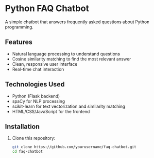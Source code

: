 # Python FAQ Chatbot

A simple chatbot that answers frequently asked questions about Python programming.

## Features

- Natural language processing to understand questions
- Cosine similarity matching to find the most relevant answer
- Clean, responsive user interface
- Real-time chat interaction

## Technologies Used

- Python (Flask backend)
- spaCy for NLP processing
- scikit-learn for text vectorization and similarity matching
- HTML/CSS/JavaScript for the frontend

## Installation

1. Clone this repository:
   ```bash
   git clone https://github.com/yourusername/faq-chatbot.git
   cd faq-chatbot
